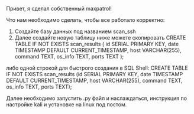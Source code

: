 Привет, я сделал собственный maxpatrol!

Что нам необходимо сделать, чтобы все работало корректно:
1. Создайте базу данных под названием scan_ssh
2. Далее создайте новую таблицу ниже можете скопировать
CREATE TABLE IF NOT EXISTS scan_results (
    id SERIAL PRIMARY KEY,
    date TIMESTAMP DEFAULT CURRENT_TIMESTAMP,
    host VARCHAR(255),
    command TEXT,
    os_info TEXT,
    ports TEXT
);

либо одной строкой для быстрого создания в SQL Shell:
CREATE TABLE IF NOT EXISTS scan_results (id SERIAL PRIMARY KEY, date TIMESTAMP DEFAULT CURRENT_TIMESTAMP, host VARCHAR(255), command TEXT, os_info TEXT, ports TEXT);

Далее необходимо запустить .py файл и наслаждаться, инструкция по настройке kali и установке на linux под постом. 
